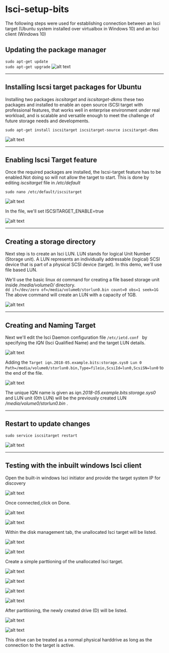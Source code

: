 # Isci-setup-bits

The following steps were used for establishing  connection between an Isci target (Ubuntu system installed over virtualbox in Windows 10) and an Isci client (Windows 10)

**Updating the package manager**
---
`sudo apt-get update`<br/>
`sudo apt-get upgrade`
![alt text](https://raw.githubusercontent.com/PankajNithin/Isci-setup-bits/master/step_0.png)

---
**Installing Iscsi target packages for Ubuntu**
---
Installing two packages *iscsitarget* and *iscsitarget-dkms* these two packages and installed to enable an open source iSCSI target with professional features, that works well in enterprise environment under real workload, and is scalable and versatile enough to meet the challenge of future storage needs and developments.

`sudo apt-get install iscsitarget iscsitarget-source iscsitarget-dkms`

![alt text](https://raw.githubusercontent.com/PankajNithin/Isci-setup-bits/master/step-1.png)

---
**Enabling Iscsi Target feature**
---
Once the required packages are installed, the Iscsi-target feature has to be enabled.Not doing so will not allow the target to start.
This is done by editing *iscsitarget* file in */etc/default*

`sudo nano /etc/default/iscsitarget`

![alt text](https://raw.githubusercontent.com/PankajNithin/Isci-setup-bits/master/step-2.png)

In the file, we'll set ISCSITARGET_ENABLE=true

![alt text](https://raw.githubusercontent.com/PankajNithin/Isci-setup-bits/master/step-3.png)


---
**Creating a storage directory**
---
Next step is to create an Isci LUN. LUN stands for logical Unit Number (Storage unit).  A LUN represents an individually addressable (logical) SCSI device that is part of a physical SCSI device (target). In this demo, we'll use file based LUN.

We'll use the basic linux `dd` command for creating a file based storage unit inside */media/volume0/* directory.<br/>
`dd if=/dev/zero of=/media/volume0/storlun0.bin count=0 obs=1 seek=1G`<br/>
The above command will create an LUN with a capacity of 1GB.

![alt text](https://raw.githubusercontent.com/PankajNithin/Isci-setup-bits/master/step-4.png)

---
Creating and Naming Target
---

Next we'll edit the Isci Daemon configuration file `/etc/ietd.conf ` by specifying the *IQN* (Isci Qualified Name) and the target LUN details.<br/>

![alt text](https://raw.githubusercontent.com/PankajNithin/Isci-setup-bits/master/step-5.png)

Adding the `Target iqn.2018-05.example.bits:storage.sys0 Lun 0 Path=/media/volume0/storlun0.bin,Type=fileio,ScsiId=lun0,ScsiSN=lun0` to the end of the file.<br/>

![alt text](https://raw.githubusercontent.com/PankajNithin/Isci-setup-bits/master/step-6.png)

The unique IQN name is given as *iqn.2018-05.example.bits:storage.sys0* and LUN unit (0th LUN) will be the previously created LUN */media/volume0/storlun0.bin* .

---
**Restart to update changes**
---

`sudo service iscsitarget restart`

![alt text](https://raw.githubusercontent.com/PankajNithin/Isci-setup-bits/master/step-7.png)

---
**Testing with the inbuilt windows Isci client**
---

Open the built-in windows Isci initiator and provide the target system IP for discovery

![alt text](https://raw.githubusercontent.com/PankajNithin/Isci-setup-bits/master/step-8.png)

Once connected,click on Done.

![alt text](https://raw.githubusercontent.com/PankajNithin/Isci-setup-bits/master/step-9.png)

![alt text](https://raw.githubusercontent.com/PankajNithin/Isci-setup-bits/master/step-10.png)

Within the disk management tab, the unallocated Isci target will be listed.

![alt text](https://raw.githubusercontent.com/PankajNithin/Isci-setup-bits/master/unallocated.png)

![alt text](https://raw.githubusercontent.com/PankajNithin/Isci-setup-bits/master/computer_management.png)

Create a simple parttioning of the unallocated Isci target.

![alt text](https://raw.githubusercontent.com/PankajNithin/Isci-setup-bits/master/a.png)

![alt text](https://raw.githubusercontent.com/PankajNithin/Isci-setup-bits/master/b.png)

![alt text](https://raw.githubusercontent.com/PankajNithin/Isci-setup-bits/master/c.png)

![alt text](https://raw.githubusercontent.com/PankajNithin/Isci-setup-bits/master/d.png)

After partitioning, the newly created drive (D) will be listed.

![alt text](https://raw.githubusercontent.com/PankajNithin/Isci-setup-bits/master/e.png)

![alt text](https://raw.githubusercontent.com/PankajNithin/Isci-setup-bits/master/f.png)


This drive can be treated as a normal physical harddrive as long as the connection to the target is active.


